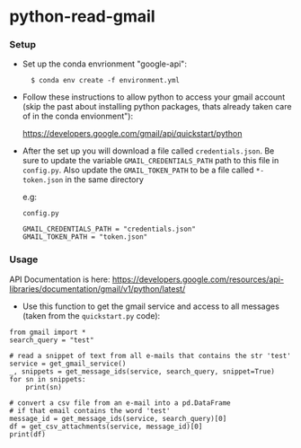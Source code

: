 # python-read-gmail

### Setup 

* Set up the conda envrionment "google-api":

        $ conda env create -f environment.yml 

* Follow these instructions to allow python to access your gmail account (skip the past about installing python packages, thats already taken care of in the conda envionment"):

    https://developers.google.com/gmail/api/quickstart/python

* After the set up you will download a file called `credentials.json`. Be sure to update the variable `GMAIL_CREDENTIALS_PATH` path to this file in `config.py`. Also update the `GMAIL_TOKEN_PATH` to be a file called `*-token.json` in the same directory

    e.g:
    ```
    config.py 

    GMAIL_CREDENTIALS_PATH = "credentials.json"
    GMAIL_TOKEN_PATH = "token.json"
    ```

### Usage 

API Documentation is here: https://developers.google.com/resources/api-libraries/documentation/gmail/v1/python/latest/

* Use this function to get the gmail service and access to all messages (taken from the `quickstart.py` code):

```
from gmail import *
search_query = "test"

# read a snippet of text from all e-mails that contains the str 'test'
service = get_gmail_service()
_, snippets = get_message_ids(service, search_query, snippet=True)
for sn in snippets:
    print(sn)

# convert a csv file from an e-mail into a pd.DataFrame
# if that email contains the word 'test'
message_id = get_message_ids(service, search_query)[0]
df = get_csv_attachments(service, message_id)[0]
print(df)
```


